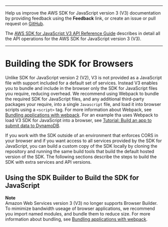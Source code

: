 --------

Help us improve the AWS SDK for JavaScript version 3 \(V3\) documentation by providing feedback using the **Feedback** link, or create an issue or pull request on [GitHub](https://github.com/awsdocs/aws-sdk-for-javascript-v3)\.

 The [AWS SDK for JavaScript V3 API Reference Guide](https://docs.aws.amazon.com/AWSJavaScriptSDK/v3/latest/index.html) describes in detail all the API operations for the AWS SDK for JavaScript version 3 \(V3\)\.

--------

# Building the SDK for Browsers<a name="building-sdk-for-browsers"></a>

Unlike SDK for JavaScript version 2 \(V2\), V3 is not provided as a JavaScript file with support included for a default set of services\. Instead V3 enables you to bundle and include in the browser only the SDK for JavaScript files you require, reducing overhead\. We recommend using Webpack to bundle the required SDK for JavaScript files, and any additional third\-party packages your require, into a single `Javascript` file, and load it into browser scripts using a `<script>` tag\. For more information about Webpack, see [Bundling applications with webpack](webpack.md)\. For an example tha uses Webpack to load V3 SDK for JavaScript into a browser, see [Tutorial: Build an app to submit data to DynamoDB](cross-service-example-submitting-data.md)\.

If you work with the SDK outside of an environment that enforces CORS in your browser and if you want access to all services provided by the SDK for JavaScript, you can build a custom copy of the SDK locally by cloning the repository and running the same build tools that build the default hosted version of the SDK\. The following sections describe the steps to build the SDK with extra services and API versions\.

## Using the SDK Builder to Build the SDK for JavaScript<a name="using-the-sdk-builder"></a>

**Note**  
Amazon Web Services version 3 \(V3\) no longer supports Browser Builder\. To mimimize bandwidth useage of browser applications, we recommend you import named modules, and bundle them to reduce size\. For more information about bundling, see [Bundling applications with webpack](webpack.md)\.